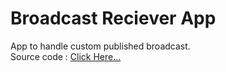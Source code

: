 # Broadcast Reciever App
App to handle custom published broadcast.<br>
Source code : <a href="https://github.com/ManojCSE17/Broadcast-Receiver">Click Here...</a>
